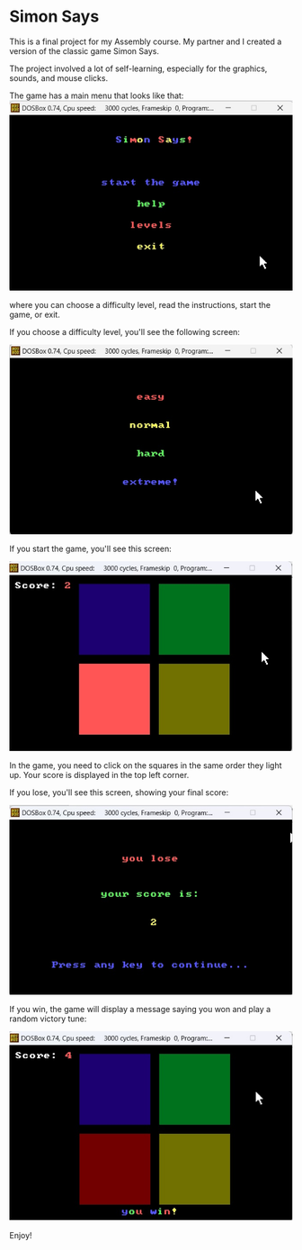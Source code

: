 # Simon Says
This is a final project for my Assembly course. My partner and I created a version of the classic game Simon Says.

The project involved a lot of self-learning, especially for the graphics, sounds, and mouse clicks.

The game has a main menu that looks like that:
![alt text](https://github.com/wolfi461/Simon-Says/blob/master/img/main%20menu.jpg?raw=true)

where you can choose a difficulty level, read the instructions, start the game, or exit.

If you choose a difficulty level, you'll see the following screen:

![alt text](https://github.com/wolfi461/Simon-Says/blob/master/img/level.jpg?raw=true)

If you start the game, you'll see this screen:

![alt text](https://github.com/wolfi461/Simon-Says/blob/master/img/game.jpg?raw=true)

In the game, you need to click on the squares in the same order they light up. Your score is displayed in the top left corner.

If you lose, you'll see this screen, showing your final score:

![alt text](https://github.com/wolfi461/Simon-Says/blob/master/img/lose.jpg?raw=true)

If you win, the game will display a message saying you won and play a random victory tune:

![alt text](https://github.com/wolfi461/Simon-Says/blob/master/img/win.jpg?raw=true)

Enjoy!
